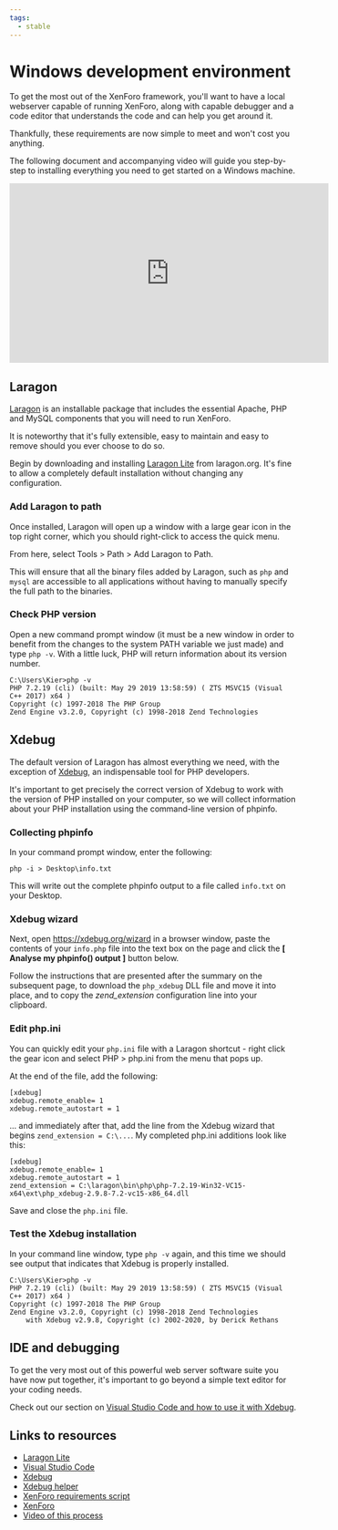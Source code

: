 ```yaml
---
tags:
  - stable
---
```

# Windows development environment

To get the most out of the XenForo framework, you'll want to have a local webserver capable of running XenForo, along with capable debugger and a code editor that understands the code and can help you get around it.

Thankfully, these requirements are now simple to meet and won't cost you anything.

The following document and accompanying video will guide you step-by-step to installing everything you need to get started on a Windows machine.

<div class="video-wrapper"><iframe width="560" height="315" src="https://www.youtube.com/embed/-1TOCDbmZmg" frameborder="0" allow="accelerometer; autoplay; clipboard-write; encrypted-media; gyroscope; picture-in-picture" allowfullscreen></iframe></div>

## Laragon

[Laragon](https://laragon.org) is an installable package that includes the essential Apache, PHP and MySQL components that you will need to run XenForo.

It is noteworthy that it's fully extensible, easy to maintain and easy to remove should you ever choose to do so.

Begin by downloading and installing [Laragon Lite](https://laragon.org/download/) from laragon.org. It's fine to allow a completely default installation without changing any configuration.

### Add Laragon to path

Once installed, Laragon will open up a window with a large gear icon in the top right corner, which you should right-click to access the quick menu.

From here, select Tools > Path > Add Laragon to Path.

This will ensure that all the binary files added by Laragon, such as `php` and `mysql` are accessible to all applications without having to manually specify the full path to the binaries.

### Check PHP version

Open a new command prompt window (it must be a new window in order to benefit from the changes to the system PATH variable we just made) and type `php -v`. With a little luck, PHP will return information about its version number.

```
C:\Users\Kier>php -v
PHP 7.2.19 (cli) (built: May 29 2019 13:58:59) ( ZTS MSVC15 (Visual C++ 2017) x64 )
Copyright (c) 1997-2018 The PHP Group
Zend Engine v3.2.0, Copyright (c) 1998-2018 Zend Technologies
```

## Xdebug

The default version of Laragon has almost everything we need, with the exception of [Xdebug](https://xdebug.org), an indispensable tool for PHP developers.

It's important to get precisely the correct version of Xdebug to work with the version of PHP installed on your computer, so we will collect information about your PHP installation using the command-line version of phpinfo.

### Collecting phpinfo

In your command prompt window, enter the following:

```
php -i > Desktop\info.txt
```

This will write out the complete phpinfo output to a file called `info.txt` on your Desktop.

### Xdebug wizard

Next, open https://xdebug.org/wizard in a browser window, paste the contents of your `info.php` file into the text box on the page and click the **[ Analyse my phpinfo() output ]** button below.

Follow the instructions that are presented after the summary on the subsequent page, to download the `php_xdebug` DLL file and move it into place, and to copy the _zend_extension_ configuration line into your clipboard.

### Edit php.ini

You can quickly edit your `php.ini` file with a Laragon shortcut - right click the gear icon and select PHP > php.ini from the menu that pops up.

At the end of the file, add the following:

```
[xdebug]
xdebug.remote_enable= 1
xdebug.remote_autostart = 1
```

... and immediately after that, add the line from the Xdebug wizard that begins `zend_extension = C:\...`. My completed php.ini additions look like this:

```
[xdebug]
xdebug.remote_enable= 1
xdebug.remote_autostart = 1
zend_extension = C:\laragon\bin\php\php-7.2.19-Win32-VC15-x64\ext\php_xdebug-2.9.8-7.2-vc15-x86_64.dll
```

Save and close the `php.ini` file.

### Test the Xdebug installation

In your command line window, type `php -v` again, and this time we should see output that indicates that Xdebug is properly installed.

```
C:\Users\Kier>php -v
PHP 7.2.19 (cli) (built: May 29 2019 13:58:59) ( ZTS MSVC15 (Visual C++ 2017) x64 )
Copyright (c) 1997-2018 The PHP Group
Zend Engine v3.2.0, Copyright (c) 1998-2018 Zend Technologies
    with Xdebug v2.9.8, Copyright (c) 2002-2020, by Derick Rethans
```

## IDE and debugging

To get the very most out of this powerful web server software suite you have now put together, it's important to go beyond a simple text editor for your coding needs.

Check out our section on [Visual Studio Code and how to use it with Xdebug](vscode.md).

## Links to resources

- [Laragon Lite](https://laragon.org/download/)
- [Visual Studio Code](https://code.visualstudio.com/)
- [Xdebug](https://xdebug.org/wizard)
- [Xdebug helper](https://chrome.google.com/webstore/detail/xdebug-helper/eadndfjplgieldjbigjakmdgkmoaaaoc?hl=en)
- [XenForo requirements script](https://xenforo.com/purchase/requirements-zip)
- [XenForo](https://xenforo.com/purchase/)
- [Video of this process](https://youtu.be/-1TOCDbmZmg)

<!-- test -->